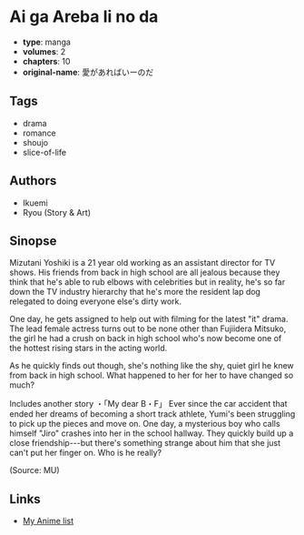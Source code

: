 # Ai ga Areba Ii no da

-   **type**: manga
-   **volumes**: 2
-   **chapters**: 10
-   **original-name**: 愛があればいーのだ

## Tags

-   drama
-   romance
-   shoujo
-   slice-of-life

## Authors

-   Ikuemi
-   Ryou (Story & Art)

## Sinopse

Mizutani Yoshiki is a 21 year old working as an assistant director for TV shows. His friends from back in high school are all jealous because they think that he's able to rub elbows with celebrities but in reality, he's so far down the TV industry hierarchy that he's more the resident lap dog relegated to doing everyone else's dirty work.

One day, he gets assigned to help out with filming for the latest "it" drama. The lead female actress turns out to be none other than Fujiidera Mitsuko, the girl he had a crush on back in high school who's now become one of the hottest rising stars in the acting world.

As he quickly finds out though, she's nothing like the shy, quiet girl he knew from back in high school. What happened to her for her to have changed so much?

Includes another story
・「My dear B・F」
Ever since the car accident that ended her dreams of becoming a short track athlete, Yumi's been struggling to pick up the pieces and move on. One day, a mysterious boy who calls himself "Jiro" crashes into her in the school hallway. They quickly build up a close friendship---but there's something strange about him that she just can't put her finger on. Who is he really?

(Source: MU)

## Links

-   [My Anime list](https://myanimelist.net/manga/21055/Ai_ga_Areba_Ii_no_da)
